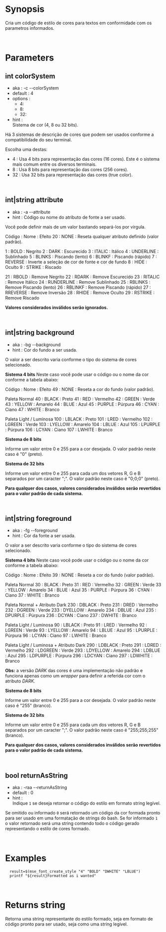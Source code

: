 # Synopsis

Cria um código de estilo de cores para textos em conformidade com os parametros 
informados.



&nbsp;

# Parameters

## int colorSystem

- aka       : -c --colorSystem
- default   : 4
- options   : 
  - 4:
  - 8:
  - 32:
- hint      :  
  Sistema de cor (4, 8 ou 32 bits).

Há 3 sistemas de descrição de cores que podem ser usados conforme a 
compatibilidade do seu terminal.

Escolha uma destas:

- 4   : Usa 4 bits para representação das cores (16 cores).
        Este é o sistema mais comum entre os diversos terminais.
- 8   : Usa 8 bits para representação das cores (256 cores).
- 32  : Usa 32 bits para representação das cores (true color).


&nbsp;

## int|string attribute

- aka       : -a --attribute
- hint      :
  Código ou nome do atributo de fonte a ser usado.

Você pode definir mais de um valor bastando separá-los por virgula.

  Código  : Nome        : Efeito
  20      : NONE        : Reseta qualquer atributo definido (valor padrão).

   1      : BOLD        : Negrito
   2      : DARK        : Escurecido
   3      : ITALIC      : Itálico
   4      : UNDERLINE   : Sublinhado
   5      : BLINKS      : Piscando (lento)
   6      : BLINKF      : Piscando (rápido)
   7      : REVERSE     : Inverte a seleção de cor de fonte e cor de fundo
   8      : HIDE        : Oculto
   9      : STRIKE      : Riscado

  21      : RBOLD       : Remove Negrito
  22      : RDARK       : Remove Escurecido
  23      : RITALIC     : Remove Itálico
  24      : RUNDERLINE  : Remove Sublinhado
  25      : RBLINKS     : Remove Piscando (lento)
  26      : RBLINKF     : Remove Piscando (rápido)
  27      : RREVERSE    : Remove Inversão
  28      : RHIDE       : Remove Oculto
  29      : RSTRIKE     : Remove Riscado

**Valores considerados inválidos serão ignorados.**


&nbsp;

## int|string background

- aka       : -bg --background
- hint      :
  Cor do fundo a ser usada.

O valor a ser descrito varia conforme o tipo do sistema de cores selecionado.


**Sistema 4 bits**
Neste caso você pode usar o código ou o nome da cor conforme a tabela abaixo:

  Código  : Nome        : Efeito
  49      : NONE        : Reseta a cor do fundo (valor padrão).

  Paleta Normal
  40      : BLACK       : Preto
  41      : RED         : Vermelho
  42      : GREEN       : Verde
  43      : YELLOW      : Amarelo
  44      : BLUE        : Azul
  45      : PURPLE      : Púrpura
  46      : CYAN        : Ciano
  47      : WHITE       : Branco

  Paleta Light / Luminosa
  100     : LBLACK      : Preto
  101     : LRED        : Vermelho
  102     : LGREEN      : Verde
  103     : LYELLOW     : Amarelo
  104     : LBLUE       : Azul
  105     : LPURPLE     : Púrpura
  106     : LCYAN       : Ciano
  107     : LWHITE      : Branco


**Sistema de 8 bits**

Informe um valor entre 0 e 255 para a cor desejada. 
O valor padrão neste caso é "0" (preto).


**Sistema de 32 bits**

Informe um valor entre 0 e 255 para cada um dos vetores R, G e B separados por 
um caracter ";".
O valor padrão neste caso é "0;0;0" (preto).


**Para qualquer dos casos, valores considerados inválidos serão revertidos para 
o valor padrão de cada sistema.**


&nbsp;

## int|string foreground

- aka       : -fg --foreground
- hint      :
  Cor da fonte a ser usada.

O valor a ser descrito varia conforme o tipo do sistema de cores selecionado.


**Sistema 4 bits**
Neste caso você pode usar o código ou o nome da cor conforme a tabela abaixo:

  Código  : Nome        : Efeito
  39      : NONE        : Reseta a cor do fundo (valor padrão).

  Paleta Normal
  30      : BLACK       : Preto
  31      : RED         : Vermelho
  32      : GREEN       : Verde
  33      : YELLOW      : Amarelo
  34      : BLUE        : Azul
  35      : PURPLE      : Púrpura
  36      : CYAN        : Ciano
  37      : WHITE       : Branco

  Paleta Normal + Atributo Dark
  230     : DBLACK      : Preto
  231     : DRED        : Vermelho
  232     : DGREEN      : Verde
  233     : DYELLOW     : Amarelo
  234     : DBLUE       : Azul
  235     : DPURPLE     : Púrpura
  236     : DCYAN       : Ciano
  237     : DWHITE      : Branco

  Paleta Light / Luminosa
  90      : LBLACK      : Preto
  91      : LRED        : Vermelho
  92      : LGREEN      : Verde
  93      : LYELLOW     : Amarelo
  94      : LBLUE       : Azul
  95      : LPURPLE     : Púrpura
  96      : LCYAN       : Ciano
  97      : LWHITE      : Branco

  Paleta Light / Luminosa + Atributo Dark
  290     : LDBLACK     : Preto
  291     : LDRED       : Vermelho
  292     : LDGREEN     : Verde
  293     : LDYELLOW    : Amarelo
  294     : LDBLUE      : Azul
  295     : LDPURPLE    : Púrpura
  296     : LDCYAN      : Ciano
  297     : LDWHITE     : Branco


**Obs:** a versão _DARK_ das cores é uma implementação não padrão e funciona 
apenas como um _wrapper_ para definir a referida cor com o atributo _DARK_.


**Sistema de 8 bits**

Informe um valor entre 0 e 255 para a cor desejada. 
O valor padrão neste caso é "255" (branco).


**Sistema de 32 bits**

Informe um valor entre 0 e 255 para cada um dos vetores R, G e B separados por 
um caracter ";".
O valor padrão neste caso é "255;255;255" (branco).


**Para qualquer dos casos, valores considerados inválidos serão revertidos para 
o valor padrão de cada sistema.**


&nbsp;

## bool returnAsString

- aka       : -raa --returnAsString
- default   : 0
- hint      :  
  Indique `1` se deseja retornar o código do estilo em formato string legível.

Se omitido ou informado `0` será retornado um código da cor formada pronto para 
ser usado em uma formatação de strings do bash. Se for informado `1` o valor 
retornado será uma string contendo todo o código gerado representando o estilo 
de cores formado.



&nbsp;

# Examples

``` shell
  result=$(mse_font_create_style "4" "BOLD" "DWHITE" "LBLUE")
  printf "${result}Formatted as i wanted"
```



&nbsp;

# Returns string

Retorna uma string representante do estilo formado, seja em formato de código 
pronto para ser usado, seja como uma string legível.